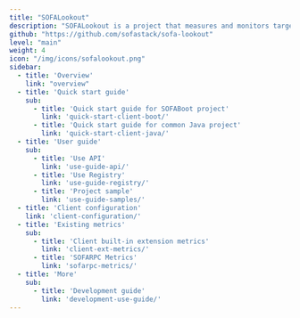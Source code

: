 ```yaml
---
title: "SOFALookout"
description: "SOFALookout is a project that measures and monitors target systems using multi-dimensional metrics."
github: "https://github.com/sofastack/sofa-lookout"
level: "main"
weight: 4
icon: "/img/icons/sofalookout.png"
sidebar:
  - title: 'Overview'
    link: "overview"
  - title: 'Quick start guide'
    sub:
      - title: 'Quick start guide for SOFABoot project'
        link: 'quick-start-client-boot/'
      - title: 'Quick start guide for common Java project'
        link: 'quick-start-client-java/'
  - title: 'User guide'
    sub:
      - title: 'Use API'
        link: 'use-guide-api/'
      - title: 'Use Registry'
        link: 'use-guide-registry/'
      - title: 'Project sample'
        link: 'use-guide-samples/'
  - title: 'Client configuration'
    link: 'client-configuration/'
  - title: 'Existing metrics'
    sub:
      - title: 'Client built-in extension metrics'
        link: 'client-ext-metrics/'
      - title: 'SOFARPC Metrics'
        link: 'sofarpc-metrics/'
  - title: 'More'
    sub:
      - title: 'Development guide'
        link: 'development-use-guide/'
---
```

